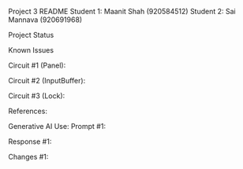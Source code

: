 Project 3 README
Student 1: Maanit Shah (920584512) Student 2: Sai Mannava (920691968)

Project Status

Known Issues

Circuit #1 (Panel):

Circuit #2 (InputBuffer):

Circuit #3 (Lock):

References:

Generative AI Use:
Prompt #1:

Response #1:

Changes #1:
